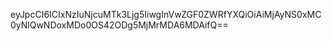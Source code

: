 eyJpcCI6ICIxNzIuNjcuMTk3Ljg5IiwgInVwZGF0ZWRfYXQiOiAiMjAyNS0xMC0yNlQwNDoxMDo0OS42ODg5MjMrMDA6MDAifQ==
